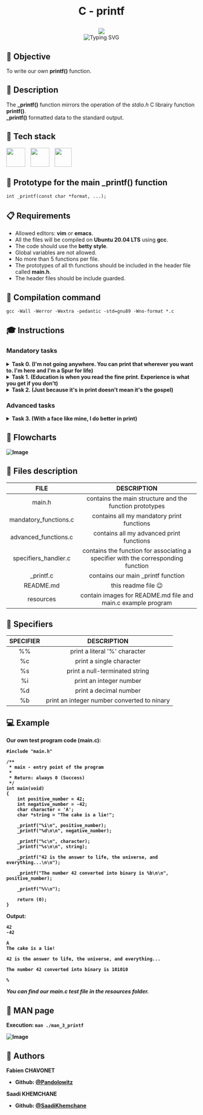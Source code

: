 # <p align="center">C - printf</p>

<p align="center">
	<img src="https://apply.holbertonschool.com/holberton-logo.png">
	<br>
	<img src="https://readme-typing-svg.herokuapp.com?font=Open+Sans&weight=900&pause=1000&color=1D5ABD&center=true&vCenter=true&width=500&lines=LOW+LEVEL+PROGRAMMING+PROJECT+IN+C" alt="Typing SVG" />
</p>

## :memo: Objective
To write our own **printf()** function.

## :page_facing_up: Description
The **_printf()** function mirrors the operation of the *stdio.h* C librairy function **printf()**.
<br>
**_printf()** formatted data to the standard output.

## :hammer: Tech stack

<div style="display: flex;">
	<img width="50px" height="50px" src="https://upload.wikimedia.org/wikipedia/commons/thumb/a/ab/Logo-ubuntu_cof-orange-hex.svg/1200px-Logo-ubuntu_cof-orange-hex.svg.png">
	 &emsp;
	<img wigth="50px" height="50px" src="https://upload.wikimedia.org/wikipedia/commons/thumb/9/9f/Vimlogo.svg/544px-Vimlogo.svg.png">
	 &emsp;
	<img width="45px" height="50px" src="https://upload.wikimedia.org/wikipedia/commons/1/19/C_Logo.png">
</div>

## :floppy_disk: Prototype for the main _printf() function
`int _printf(const char *format, ...);`

## :clipboard: Requirements
- Allowed editors: **vim** or **emacs**.
- All the files will be compiled on **Ubuntu 20.04 LTS** using **gcc**.
- The code should use the **betty style**.
- Global variables are not allowed.
- No more than 5 functions per file.
- The prototypes of all th functions should be included in the header file called **main.h**.
- The header files should be include guarded.

## :floppy_disk: Compilation command
`gcc -Wall -Werror -Wextra -pedantic -std=gnu89 -Wno-format *.c`

## :mortar_board: Instructions

### Mandatory tasks

<details>
	<summary>
		<b>Task 0. (I'm not going anywhere. You can print that wherever you want to. I'm here and I'm a Spur for life)</b>
	</summary>
	<ul>
		<li>Returns: the number of characters printed.
		<br>
		(excluding the null byte used to end output to strings).</li>
		<li>Write output to stdout, the standard output stream.</li>
		<li>Format is a character string. The format string is composed of zero or more directives. See man 3 printf for more detail. You need to handle the following conversion specifiers:</li>
		<ul>
			<li>c</li>
			<li>s</li>
			<li>%</li>
		</ul>
		<li>You don’t have to reproduce the buffer handling of the C library printf function.</li>
		<li>You don’t have to handle the flag characters.</li>
		<li>You don’t have to handle field width.</li>
		<li>You don’t have to handle precision.</li>
		<li>You don’t have to handle the length modifie.</li>
	</ul>
</details>

<details>
	<summary>
		<b>Task 1. (Education is when you read the fine print. Experience is what you get if you don't)</b>
	</summary>
	<ul>
		<li>Handle the following conversion specifiers:</li>
		<ul>
			<li>d</li>
			<li>i</li>
		</ul>
		<li>You don’t have to handle the flag characters.</li>
		<li>You don’t have to handle field width.</li>
		<li>You don’t have to handle precision.</li>
		<li>You don’t have to handle the length modifiers.</li>
	</ul>
</details>

<details>
	<summary>
		<b>Task 2. (Just because it's in print doesn't mean it's the gospel)</b>
	</summary>
	<ul>
		<li>Create a man page for your function.</li>
	</ul>
</details>

### Advanced tasks

<details>
	<summary>
		<b>Task 3. (With a face like mine, I do better in print)
	</summary>
	<ul>
		<li>Handle the following custom conversion specifiers:</li>
		<ul>
			<li>b: the unsigned int argument is converted to binary</li>
		</ul>
	</u>

```
alex@ubuntu:~/c/printf$ cat main.c
#include "main.h"

/**
 * main - Entry point
 *
 * Return: Always 0
 */
int main(void)
{
    _printf("%b\n", 98);
    return (0);
}
alex@ubuntu:~/c/printf$ gcc -Wall -Wextra -Werror -pedantic -std=gnu89 main.c
alex@ubuntu:~/c/printf$ ./a.out
1100010
alex@ubuntu:~/c/printf$
```
</details>

## :bookmark_tabs: Flowcharts

![Image](https://github.com/Pandolowitz/holbertonschool-printf/blob/master/resources/flowchart.png?raw=true)

## :open_file_folder: Files description

|         FILE          |                                    DESCRIPTION                                    |
| :-------------------: | :-------------------------------------------------------------------------------: |
|         main.h        |              contains the main structure and the function prototypes              |
| mandatory_functions.c |                     contains all my mandatory print functions                     |
| advanced_functions.c  |                     contains all my advanced print functions                     |
| specifiers_handler.c  | contains the function for associating a specifier with the corresponding function |
|       _printf.c       |                         contains our main _printf function                        |
|       README.md       |                              this readme file :wink:                              |
|       resources       |            contain images for README.md file and main.c example program           |

## :floppy_disk: Specifiers

| SPECIFIER |                 DESCRIPTION                 |
| :-------: | :-----------------------------------------: |
|     %%    |        print a literal '%' character        |
|     %c    |           print a single character          |
|     %s    |        print a null-terminated string       |
|     %i    |          print an integer number            |
|     %d    |           print a decimal number            |
|     %b    | print an integer number converted to ninary |

## :computer: Example

**Our own test program code (main.c):**

```
#include "main.h"

/**
 * main - entry point of the program
 *
 * Return: always 0 (Success)
 */
int main(void)
{
	int positive_number = 42;
	int negative_number = -42;
	char character = 'A';
	char *string = "The cake is a lie!";

	_printf("%i\n", positive_number);
	_printf("%d\n\n", negative_number);

	_printf("%c\n", character);
	_printf("%s\n\n", string);

	_printf("42 is the answer to life, the universe, and everything...\n\n");

	_printf("The number 42 converted into binary is %b\n\n", positive_number);

	_printf("%%\n");

	return (0);
}
```

**Output:**

```
42
-42

A
The cake is a lie!

42 is the answer to life, the universe, and everything...

The number 42 converted into binary is 101010

%
```

*You can find our main.c test file in the resources folder.*

## :blue_book: MAN page

Execution: `man ./man_3_printf`

![Image](https://github.com/Pandolowitz/holbertonschool-printf/blob/master/resources/man_page.png?raw=true)

## :construction_worker: Authors
**Fabien CHAVONET**
- Github: [@Pandolowitz](https://github.com/Pandolowitz)

**Saadi KHEMCHANE**
- Github: [@SaadiKhemchane](https://github.com/SaadiKhemchane)
